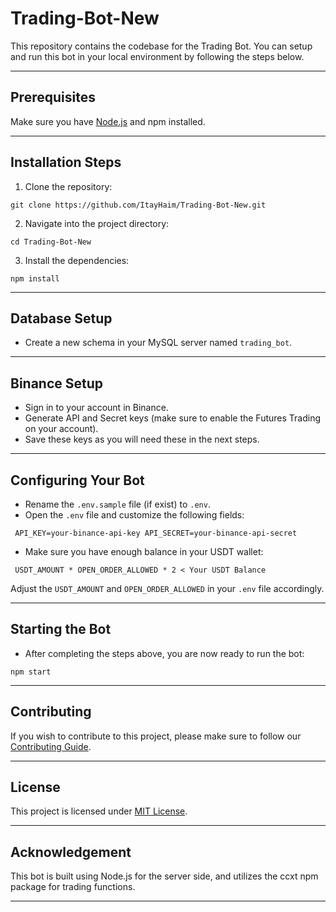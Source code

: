 # Trading-Bot-New

This repository contains the codebase for the Trading Bot. You can setup and run this bot in your local environment by following the steps below.

---

## Prerequisites

Make sure you have [Node.js](http://nodejs.org/) and npm installed.

---

## Installation Steps

1. Clone the repository:

`git clone https://github.com/ItayHaim/Trading-Bot-New.git`

2. Navigate into the project directory:

`cd Trading-Bot-New`

3. Install the dependencies:

`npm install`


---

## Database Setup

- Create a new schema in your MySQL server named `trading_bot`.

---

## Binance Setup

- Sign in to your account in Binance.
- Generate API and Secret keys (make sure to enable the Futures Trading on your account).
- Save these keys as you will need these in the next steps.

---

## Configuring Your Bot

- Rename the `.env.sample` file (if exist) to `.env`.
- Open the `.env` file and customize the following fields: 

` API_KEY=your-binance-api-key API_SECRET=your-binance-api-secret`

- Make sure you have enough balance in your USDT wallet:

` USDT_AMOUNT * OPEN_ORDER_ALLOWED * 2 < Your USDT Balance`

  Adjust the `USDT_AMOUNT` and `OPEN_ORDER_ALLOWED` in your `.env` file accordingly.

---

## Starting the Bot

- After completing the steps above, you are now ready to run the bot:

`npm start`


---

## Contributing

If you wish to contribute to this project, please make sure to follow our [Contributing Guide](CONTRIBUTING.md).

---

## License

This project is licensed under [MIT License](LICENSE).

---

## Acknowledgement

This bot is built using Node.js for the server side, and utilizes the ccxt npm package for trading functions. 

---
